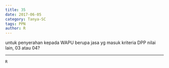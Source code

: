 ```yaml
---
title: 35
date: 2017-06-05
category: Tanya-SC
tags: PPN
author: R
---
```


untuk penyerahan kepada WAPU berupa jasa yg masuk kriteria DPP nilai lain, 03 atau 04?

---



`R`
